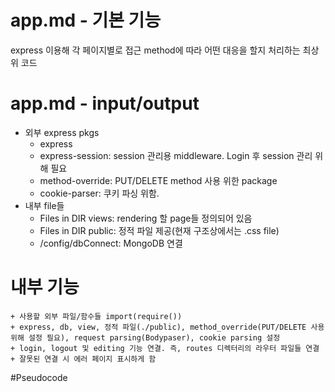 # app.md - 기본 기능
express 이용해 각 페이지별로 접근 method에 따라 어떤 대응을 할지 처리하는 최상위 코드

# app.md - input/output
- 외부 express pkgs
    + express
    + express-session: session 관리용 middleware. Login 후 session 관리 위해 필요
    + method-override: PUT/DELETE method 사용 위한 package
    + cookie-parser: 쿠키 파싱 위함.
- 내부 file들
    + Files in DIR views: rendering 할 page들 정의되어 있음
    + Files in DIR public: 정적 파일 제공(현재 구조상에서는 .css file)
    + /config/dbConnect: MongoDB 연결

# 내부 기능
    + 사용할 외부 파일/함수들 import(require())
    + express, db, view, 정적 파일(./public), method_override(PUT/DELETE 사용 위해 설정 필요), request parsing(Bodypaser), cookie parsing 설정
    + login, logout 및 editing 기능 연결. 즉, routes 디렉터리의 라우터 파일들 연결
    + 잘못된 연결 시 에러 페이지 표시하게 함

#Pseudocode

